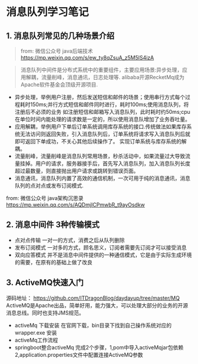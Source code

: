 # 消息队列学习笔记

## 1. 消息队列常见的几种场景介绍 
> from: 微信公众号 java后端技术 https://mp.weixin.qq.com/s/ew_ty8qZsuA_z5M5lS4izA

> 消息队列中间件是分布式系统中的重要组件，主要应用场景:异步处理，应用解耦，流量削峰，消息通讯，日志处理等. 
alibaba开源RecketMq成为Apache软件基金会顶级开源项目.
* 异步处理，举例用户注册，然后发送短信和邮件的场景；使用串行方式每个过程耗时150ms;并行方式短信和邮件同时进行，耗时100ms;使用消息队列，将注册后不必须的业务
如注册短信和邮箱写入消息队列，此时耗时约50ms;cpu在单位时间内能处理的请求数是一定的，所以使用消息队增加了业务吞吐量。
* 应用解耦，举例用户下单后订单系统调用库存系统的接口.传统做法如果库存系统无法访问则返回失败，引入消息队列后，订单系统将请求写入消息队列后就即可返回下单成功，不关心其他后续操作了。
实现订单系统与库存系统的解耦。
* 流量削峰，流量削峰是消息队列常用场景，秒杀活动中，如果流量过大导致流量挂掉。用户的请求，服务器接手后，首先写入消息队列，加入消息队列长度超过最数量，则直接抛出用户请求或跳转到错误页面。
* 消息通讯，消息队列内置了高效的通信机制，一次可用于纯的消息通讯，消息队列的点对点或发布订阅模式.

from: 微信公众号 java架构沉思录 https://mp.weixin.qq.com/s/AQDmjICPmwbR_t9ayOsdkw
## 2. 消息中间件 3种传输模式
* 点对点传输     一对一的方式，消费之后从队列删除
* 发布订阅模式   一对多的方式，顾名思义，订阅者需要先订阅才可以接受消息
* 双向应答模式   并不是消息中间件提供的一种通信模式，它是由于实际生成环境的需要，在原有的基础上做了改良

## 3. ActiveMQ快速入门
 源码地址： https://github.com/ITDragonBlog/daydayup/tree/master/MQ
 ActiveMQ是Apache出品，简单好用，能力强大，可以处理大部分的业务的开源消息总线。同时也支持JMS规范。
  * activeMq 下载安装 在官网下载，bin目录下找到自己操作系统对应的wrapper.exe 安装
  * activeMq工作流程
  * springboot整合activeMq 完成2个步骤，1,pom中导入activeMqjar包依赖 2,application.properties文件中配置连接ActiveMQ参数
